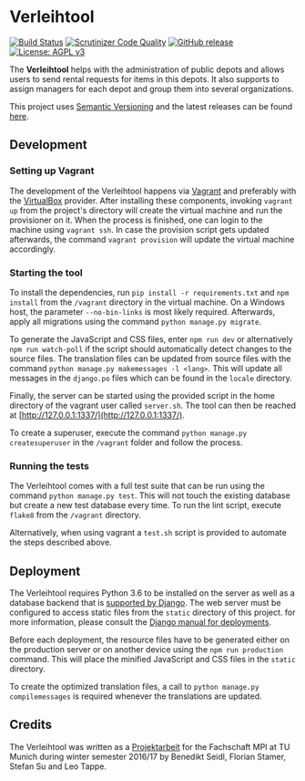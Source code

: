 # Verleihtool

[![Build Status](https://travis-ci.org/verleihtool/verleihtool.svg?branch=master)](https://travis-ci.org/verleihtool/verleihtool)
[![Scrutinizer Code Quality](https://scrutinizer-ci.com/g/verleihtool/verleihtool/badges/quality-score.png?b=master)](https://scrutinizer-ci.com/g/verleihtool/verleihtool/?branch=master)
[![GitHub release](https://img.shields.io/github/tag/verleihtool/verleihtool.svg)](https://github.com/verleihtool/verleihtool/releases)
[![License: AGPL v3](https://img.shields.io/badge/License-AGPL%20v3-blue.svg)](https://www.gnu.org/licenses/agpl-3.0)

The **Verleihtool** helps with the administration of public depots and allows
users to send rental requests for items in this depots. It also supports to
assign managers for each depot and group them into several organizations.

This project uses [Semantic Versioning](https://semver.org) and the latest
releases can be found [here](https://github.com/verleihtool/verleihtool/releases).

## Development

### Setting up Vagrant

The development of the Verleihtool happens via [Vagrant](https://www.vagrantup.com/)
and preferably with the [VirtualBox](https://www.virtualbox.org/) provider.
After installing these components, invoking `vagrant up` from the project's
directory will create the virtual machine and run the provisioner on it.
When the process is finished, one can login to the machine using `vagrant ssh`.
In case the provision script gets updated afterwards, the command
`vagrant provision` will update the virtual machine accordingly.

### Starting the tool

To install the dependencies, run `pip install -r requirements.txt` and
`npm install` from the `/vagrant` directory in the virtual machine.
On a Windows host, the parameter `--no-bin-links` is most likely required.
Afterwards, apply all migrations using the command `python manage.py migrate`.

To generate the JavaScript and CSS files, enter `npm run dev` or alternatively
`npm run watch-poll` if the script should automatically detect changes to the
source files. The translation files can be updated from source files with the
command `python manage.py makemessages -l <lang>`. This will update all messages
in the `django.po` files which can be found in the `locale` directory.

Finally, the server can be started using the provided script in
the home directory of the vagrant user called `server.sh`. The tool can
then be reached at [http://127.0.0.1:1337/](http://127.0.0.1:1337/).

To create a superuser, execute the command `python manage.py createsuperuser`
in the `/vagrant` folder and follow the process.

### Running the tests

The Verleihtool comes with a full test suite that can be run using the command
`python manage.py test`. This will not touch the existing database but create a
new test database every time. To run the lint script, execute `flake8` from
the `/vagrant` directory.

Alternatively, when using vagrant a `test.sh` script is provided to automate
the steps described above.

## Deployment

The Verleihtool requires Python 3.6 to be installed on the server as well as a
database backend that is [supported by Django](https://docs.djangoproject.com/en/1.10/ref/databases/).
The web server must be configured to access static files from the `static`
directory of this project. for more information, please consult the
[Django manual for deployments](https://docs.djangoproject.com/en/1.10/howto/deployment/).

Before each deployment, the resource files have to be
generated either on the production server or on another device using the
`npm run production` command. This will place the minified JavaScript and CSS
files in the `static` directory.

To create the optimized translation files, a call to `python manage.py compilemessages`
is required whenever the translations are updated.

## Credits

The Verleihtool was written as a [Projektarbeit](https://mpi.fs.tum.de/fuer-studierende/projektarbeit/)
for the Fachschaft MPI at TU Munich during winter semester 2016/17
by Benedikt Seidl, Florian Stamer, Stefan Su and Leo Tappe.

